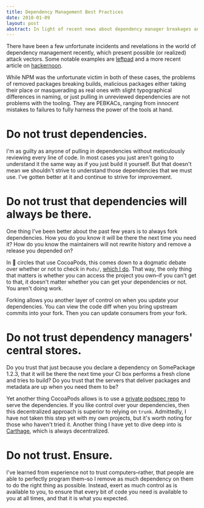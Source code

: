 ```yaml
---
title: Dependency Management Best Practices
date: 2018-01-09
layout: post
abstract: In light of recent news about dependency manager breakages and vulnerabilities, highlighting some steps you can take to protect your dependencies and the projects for which you need them.
---
```


There have been a few unfortunate incidents and revelations in the world of dependency management recently, which present possible (or realized) attack vectors. Some notable examples are [leftpad](http://blog.npmjs.org/post/141577284765/kik-left-pad-and-npm) and a more recent article on [hackernoon](https://hackernoon.com/im-harvesting-credit-card-numbers-and-passwords-from-your-site-here-s-how-9a8cb347c5b5). 

While NPM was the unfortunate victim in both of these cases, the problems of removed packages breaking builds, malicious packages either taking their place or masquerading as real ones with slight typographical differences in naming, or just pulling in unreviewed dependencies are not problems with the tooling. They are PEBKACs, ranging from innocent mistakes to failures to fully harness the power of the tools at hand.

# Do not trust dependencies.

I'm as guilty as anyone of pulling in dependencies without meticulously reviewing every line of code. In most cases you just aren't going to understand it the same way as if you just build it yourself. But that doesn't mean we shouldn't strive to understand those dependencies that we must use. I've gotten better at it and continue to strive for improvement.

# Do not trust that dependencies will always be there.

One thing I've been better about the past few years is to always fork dependencies. How you do you know it will be there the next time you need it? How do you know the maintainers will not rewrite history and remove a release you depended on?

In  circles that use CocoaPods, this comes down to a dogmatic debate over whether or not to check in `Pods/`, [which I do](http://tworingsoft.com/blog/2017/04/12/source-control-management-vs-dependency-management.html). That way, the only thing that matters is whether you can access the project you own–if you can't get to that, it doesn't matter whether you can get your dependencies or not. You aren't doing work.

Forking allows you another layer of control on when you update your dependencies. You can view the code diff when you bring upstream commits into your fork. Then you can update consumers from your fork. 

# Do not trust dependency managers' central stores.

Do you trust that just because you declare a dependency on SomePackage 1.2.3, that it will be there the next time your CI box performs a fresh clone and tries to build? Do you trust that the servers that deliver packages and metadata are up when you need them to be?

Yet another thing CocoaPods allows is to use a [private podspec repo](http://guides.cocoapods.org/making/private-cocoapods.html) to serve the dependencies. If you like control over your dependencies, then this decentralized approach is superior to relying on `trunk`. Admittedly, I have not taken this step yet with my own projects, but it's worth noting for those who haven't tried it. Another thing I have yet to dive deep into is [Carthage](https://github.com/Carthage/Carthage), which is always decentralized.

# Do not trust. Ensure.

I've learned from experience not to trust computers–rather, that people are able to perfectly program them–so I remove as much dependency on them to do the right thing as possible. Instead, exert as much control as is available to you, to ensure that every bit of code you need is available to you at all times, and that it is what you expected.